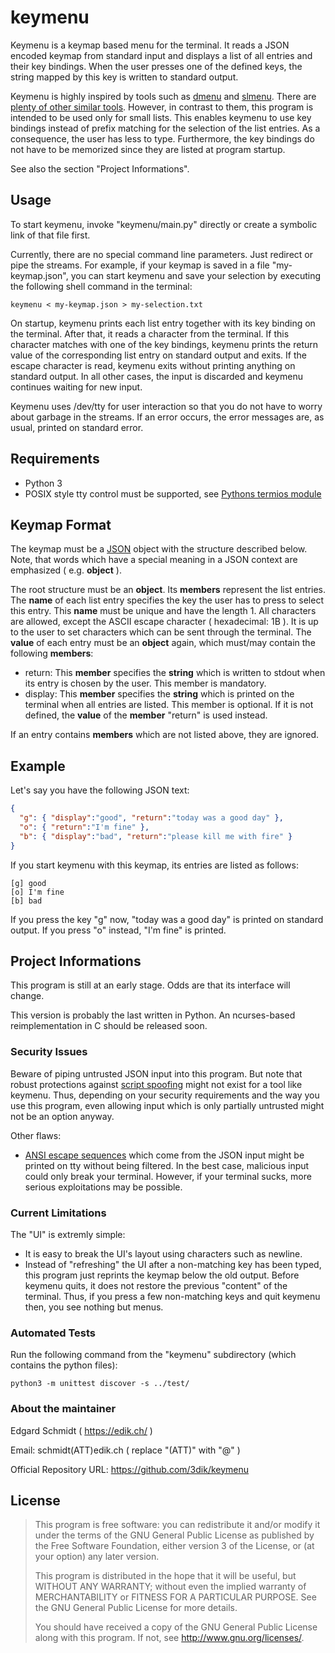 # keymenu

Keymenu is a keymap based menu for the terminal. It reads a JSON encoded keymap
from standard input and displays a list of all entries and their key bindings.
When the user presses one of the defined keys, the string mapped by this key is
written to standard output.

Keymenu is highly inspired by tools such as
[dmenu](https://tools.suckless.org/dmenu/) and
[slmenu](https://bitbucket.org/rafaelgg/slmenu). There are [plenty of other
similar tools](https://github.com/D630/doc/wiki/Apps%3A-Menus%2C-Picker-etc).
However, in contrast to them, this program is intended to be used only for
small lists. This enables keymenu to use key bindings instead of prefix
matching for the selection of the list entries. As a consequence, the user has
less to type. Furthermore, the key bindings do not have to be memorized since
they are listed at program startup.

See also the section "Project Informations".

## Usage

To start keymenu, invoke "keymenu/main.py" directly or create a symbolic link
of that file first.

Currently, there are no special command line parameters. Just redirect or pipe
the streams. For example, if your keymap is saved in a file "my-keymap.json",
you can start keymenu and save your selection by executing the following shell
command in the terminal:

```shell
keymenu < my-keymap.json > my-selection.txt
```

On startup, keymenu prints each list entry together with its key binding on the
terminal. After that, it reads a character from the terminal. If this character
matches with one of the key bindings, keymenu prints the return value of the
corresponding list entry on standard output and exits. If the escape character
is read, keymenu exits without printing anything on standard output. In all
other cases, the input is discarded and keymenu continues waiting for new
input.

Keymenu uses /dev/tty for user interaction so that you do not have to worry
about garbage in the streams. If an error occurs, the error messages are, as
usual, printed on standard error.

## Requirements

* Python 3
* POSIX style tty control must be supported, see
  [Pythons termios module](https://docs.python.org/3/library/termios.html)

## Keymap Format

The keymap must be a
[JSON](https://tools.ietf.org/html/rfc8259) object with the structure described
below. Note, that words which have a special meaning in a JSON context are
emphasized ( e.g. **object** ).

The root structure must be an **object**. Its **members** represent the list
entries. The **name** of each list entry specifies the key the user has to
press to select this entry. This **name** must be unique and have the length 1.
All characters are allowed, except the ASCII escape character ( hexadecimal: 1B
). It is up to the user to set characters which can be sent through the
terminal. The **value** of each entry must be an **object** again, which
must/may contain the following **members**:

* return: This **member** specifies the **string** which is written to stdout
  when its entry is chosen by the user. This member is mandatory.
* display: This **member** specifies the **string** which is printed on the
  terminal when all entries are listed. This member is optional. If it is not
  defined, the **value** of the **member** "return" is used instead.

If an entry contains **members** which are not listed above, they are ignored.

## Example

Let's say you have the following JSON text:

```json
{
  "g": { "display":"good", "return":"today was a good day" },
  "o": { "return":"I'm fine" },
  "b": { "display":"bad", "return":"please kill me with fire" }
}
```

If you start keymenu with this keymap, its entries are listed as follows:

```
[g] good
[o] I'm fine
[b] bad
```

If you press the key "g" now, "today was a good day" is printed on standard
output. If you press "o" instead, "I'm fine" is printed.

## Project Informations

This program is still at an early stage. Odds are that its interface will
change.

This version is probably the last written in Python. An ncurses-based
reimplementation in C should be released soon.

### Security Issues

Beware of piping untrusted JSON input into this program. But note that robust
protections against
[script spoofing](https://en.wikipedia.org/wiki/IDN_homograph_attack)
might not exist for a tool like keymenu. Thus, depending on your security
requirements and the way you use this program, even allowing input which is
only partially untrusted might not be an option anyway.

Other flaws:

* [ANSI escape sequences](https://en.wikipedia.org/wiki/ANSI_escape_code)
  which come from the JSON input might be printed on tty without being
  filtered. In the best case, malicious input could only break your terminal.
  However, if your terminal sucks, more serious exploitations may be possible.

### Current Limitations

The "UI" is extremly simple:

* It is easy to break the UI's layout using characters such as newline.
* Instead of "refreshing" the UI after a non-matching key has been typed, this
  program just reprints the keymap below the old output. Before keymenu quits,
  it does not restore the previous "content" of the terminal. Thus, if you
  press a few non-matching keys and quit keymenu then, you see nothing but
  menus.

### Automated Tests

Run the following command from the "keymenu" subdirectory (which contains the python files):

```shell
python3 -m unittest discover -s ../test/
```

### About the maintainer

Edgard Schmidt ( https://edik.ch/ )

Email: schmidt(ATT)edik.ch ( replace "(ATT)" with "@" )

Official Repository URL: https://github.com/3dik/keymenu

## License

> This program is free software: you can redistribute it and/or modify
> it under the terms of the GNU General Public License as published by
> the Free Software Foundation, either version 3 of the License, or
> (at your option) any later version.
> 
> This program is distributed in the hope that it will be useful,
> but WITHOUT ANY WARRANTY; without even the implied warranty of
> MERCHANTABILITY or FITNESS FOR A PARTICULAR PURPOSE.  See the
> GNU General Public License for more details.
> 
> You should have received a copy of the GNU General Public License
> along with this program.  If not, see <http://www.gnu.org/licenses/>.
